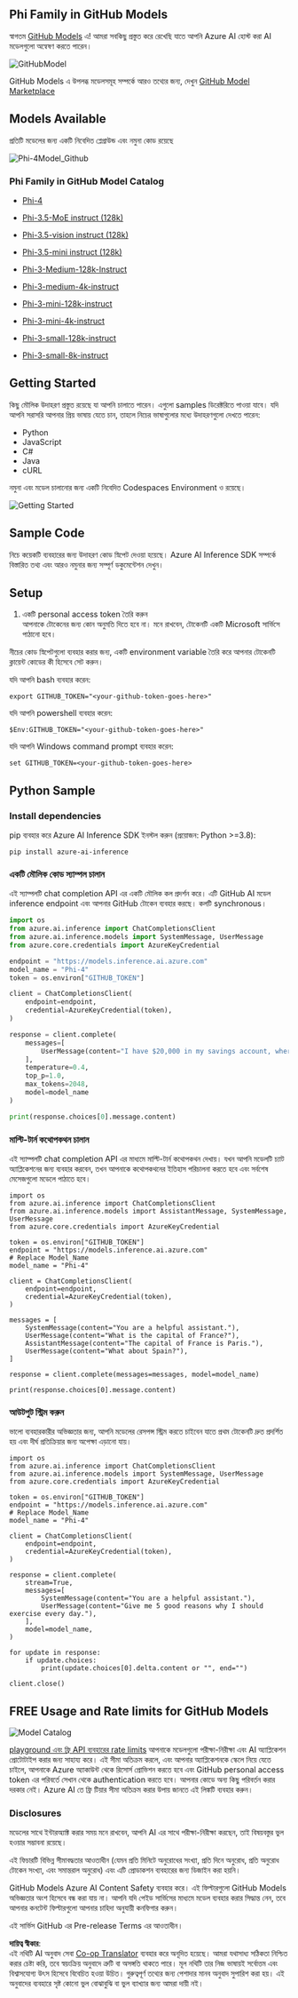 <!--
CO_OP_TRANSLATOR_METADATA:
{
  "original_hash": "fb67a08b9fc911a10ed58081fadef416",
  "translation_date": "2025-05-09T08:44:41+00:00",
  "source_file": "md/01.Introduction/02/02.GitHubModel.md",
  "language_code": "bn"
}
-->
## Phi Family in GitHub Models

স্বাগতম [GitHub Models](https://github.com/marketplace/models) এ! আমরা সবকিছু প্রস্তুত করে রেখেছি যাতে আপনি Azure AI হোস্ট করা AI মডেলগুলো অন্বেষণ করতে পারেন।

![GitHubModel](../../../../../translated_images/GitHub_ModelCatalog.4fc858ab26afe64c43f5e423ad0c5c733878bb536fdb027a5bcf1f80c41b0633.bn.png)

GitHub Models এ উপলব্ধ মডেলসমূহ সম্পর্কে আরও তথ্যের জন্য, দেখুন [GitHub Model Marketplace](https://github.com/marketplace/models)

## Models Available

প্রতিটি মডেলের জন্য একটি নিবেদিত প্লেগ্রাউন্ড এবং নমুনা কোড রয়েছে

![Phi-4Model_Github](../../../../../translated_images/GitHub_ModelPlay.998e294f6ee69c3ca174c880b32af9feec4221d0d787de899ad9bb2da3b58981.bn.png)

### Phi Family in GitHub Model Catalog

- [Phi-4](https://github.com/marketplace/models/azureml/Phi-4)

- [Phi-3.5-MoE instruct (128k)](https://github.com/marketplace/models/azureml/Phi-3-5-MoE-instruct)

- [Phi-3.5-vision instruct (128k)](https://github.com/marketplace/models/azureml/Phi-3-5-vision-instruct)

- [Phi-3.5-mini instruct (128k)](https://github.com/marketplace/models/azureml/Phi-3-5-mini-instruct)

- [Phi-3-Medium-128k-Instruct](https://github.com/marketplace/models/azureml/Phi-3-medium-128k-instruct)

- [Phi-3-medium-4k-instruct](https://github.com/marketplace/models/azureml/Phi-3-medium-4k-instruct)

- [Phi-3-mini-128k-instruct](https://github.com/marketplace/models/azureml/Phi-3-mini-128k-instruct)

- [Phi-3-mini-4k-instruct](https://github.com/marketplace/models/azureml/Phi-3-mini-4k-instruct)

- [Phi-3-small-128k-instruct](https://github.com/marketplace/models/azureml/Phi-3-small-128k-instruct)

- [Phi-3-small-8k-instruct](https://github.com/marketplace/models/azureml/Phi-3-small-8k-instruct)

## Getting Started

কিছু মৌলিক উদাহরণ প্রস্তুত রয়েছে যা আপনি চালাতে পারেন। এগুলো samples ডিরেক্টরিতে পাওয়া যাবে। যদি আপনি সরাসরি আপনার প্রিয় ভাষায় যেতে চান, তাহলে নিচের ভাষাগুলোর মধ্যে উদাহরণগুলো দেখতে পারেন:

- Python  
- JavaScript  
- C#  
- Java  
- cURL  

নমুনা এবং মডেল চালানোর জন্য একটি নিবেদিত Codespaces Environment ও রয়েছে।

![Getting Started](../../../../../translated_images/GitHub_ModelGetStarted.b4b839a081583da39bc976c2f0d8ac4603d3b8c23194b16cc9e0a1014f5611d0.bn.png)


## Sample Code

নিচে কয়েকটি ব্যবহারের জন্য উদাহরণ কোড স্নিপেট দেওয়া হয়েছে। Azure AI Inference SDK সম্পর্কে বিস্তারিত তথ্য এবং আরও নমুনার জন্য সম্পূর্ণ ডকুমেন্টেশন দেখুন।

## Setup

1. একটি personal access token তৈরি করুন  
আপনাকে টোকেনের জন্য কোন অনুমতি দিতে হবে না। মনে রাখবেন, টোকেনটি একটি Microsoft সার্ভিসে পাঠানো হবে।  

নীচের কোড স্নিপেটগুলো ব্যবহার করার জন্য, একটি environment variable তৈরি করে আপনার টোকেনটি ক্লায়েন্ট কোডের কী হিসেবে সেট করুন।

যদি আপনি bash ব্যবহার করেন:  
```
export GITHUB_TOKEN="<your-github-token-goes-here>"
```  
যদি আপনি powershell ব্যবহার করেন:  

```
$Env:GITHUB_TOKEN="<your-github-token-goes-here>"
```  

যদি আপনি Windows command prompt ব্যবহার করেন:  

```
set GITHUB_TOKEN=<your-github-token-goes-here>
```  

## Python Sample

### Install dependencies  
pip ব্যবহার করে Azure AI Inference SDK ইনস্টল করুন (প্রয়োজন: Python >=3.8):  

```
pip install azure-ai-inference
```  
### একটি মৌলিক কোড স্যাম্পল চালান

এই স্যাম্পলটি chat completion API এর একটি মৌলিক কল প্রদর্শন করে। এটি GitHub AI মডেল inference endpoint এবং আপনার GitHub টোকেন ব্যবহার করছে। কলটি synchronous।

```python
import os
from azure.ai.inference import ChatCompletionsClient
from azure.ai.inference.models import SystemMessage, UserMessage
from azure.core.credentials import AzureKeyCredential

endpoint = "https://models.inference.ai.azure.com"
model_name = "Phi-4"
token = os.environ["GITHUB_TOKEN"]

client = ChatCompletionsClient(
    endpoint=endpoint,
    credential=AzureKeyCredential(token),
)

response = client.complete(
    messages=[
        UserMessage(content="I have $20,000 in my savings account, where I receive a 4% profit per year and payments twice a year. Can you please tell me how long it will take for me to become a millionaire? Also, can you please explain the math step by step as if you were explaining it to an uneducated person?"),
    ],
    temperature=0.4,
    top_p=1.0,
    max_tokens=2048,
    model=model_name
)

print(response.choices[0].message.content)
```

### মাল্টি-টার্ন কথোপকথন চালান

এই স্যাম্পলটি chat completion API এর মাধ্যমে মাল্টি-টার্ন কথোপকথন দেখায়। যখন আপনি মডেলটি চ্যাট অ্যাপ্লিকেশনের জন্য ব্যবহার করবেন, তখন আপনাকে কথোপকথনের ইতিহাস পরিচালনা করতে হবে এবং সর্বশেষ মেসেজগুলো মডেলে পাঠাতে হবে।

```
import os
from azure.ai.inference import ChatCompletionsClient
from azure.ai.inference.models import AssistantMessage, SystemMessage, UserMessage
from azure.core.credentials import AzureKeyCredential

token = os.environ["GITHUB_TOKEN"]
endpoint = "https://models.inference.ai.azure.com"
# Replace Model_Name
model_name = "Phi-4"

client = ChatCompletionsClient(
    endpoint=endpoint,
    credential=AzureKeyCredential(token),
)

messages = [
    SystemMessage(content="You are a helpful assistant."),
    UserMessage(content="What is the capital of France?"),
    AssistantMessage(content="The capital of France is Paris."),
    UserMessage(content="What about Spain?"),
]

response = client.complete(messages=messages, model=model_name)

print(response.choices[0].message.content)
```

### আউটপুট স্ট্রিম করুন

ভালো ব্যবহারকারীর অভিজ্ঞতার জন্য, আপনি মডেলের রেসপন্স স্ট্রিম করতে চাইবেন যাতে প্রথম টোকেনটি দ্রুত প্রদর্শিত হয় এবং দীর্ঘ প্রতিক্রিয়ার জন্য অপেক্ষা এড়ানো যায়।

```
import os
from azure.ai.inference import ChatCompletionsClient
from azure.ai.inference.models import SystemMessage, UserMessage
from azure.core.credentials import AzureKeyCredential

token = os.environ["GITHUB_TOKEN"]
endpoint = "https://models.inference.ai.azure.com"
# Replace Model_Name
model_name = "Phi-4"

client = ChatCompletionsClient(
    endpoint=endpoint,
    credential=AzureKeyCredential(token),
)

response = client.complete(
    stream=True,
    messages=[
        SystemMessage(content="You are a helpful assistant."),
        UserMessage(content="Give me 5 good reasons why I should exercise every day."),
    ],
    model=model_name,
)

for update in response:
    if update.choices:
        print(update.choices[0].delta.content or "", end="")

client.close()
```

## FREE Usage and Rate limits for GitHub Models

![Model Catalog](../../../../../translated_images/GitHub_Model.0c2abb992151c5407046e2b763af51505ff709f04c0950785e0300fdc8c55a0c.bn.png)

[playground এবং ফ্রি API ব্যবহারের rate limits](https://docs.github.com/en/github-models/prototyping-with-ai-models#rate-limits) আপনাকে মডেলগুলো পরীক্ষা-নিরীক্ষা এবং AI অ্যাপ্লিকেশন প্রোটোটাইপ করার জন্য সাহায্য করে। এই সীমা অতিক্রম করলে, এবং আপনার অ্যাপ্লিকেশনকে স্কেলে নিয়ে যেতে চাইলে, আপনাকে Azure অ্যাকাউন্ট থেকে রিসোর্স প্রোভিশন করতে হবে এবং GitHub personal access token এর পরিবর্তে সেখান থেকে authentication করতে হবে। আপনার কোডে অন্য কিছু পরিবর্তন করার দরকার নেই। Azure AI তে ফ্রি টিয়ার সীমা অতিক্রম করার উপায় জানতে এই লিঙ্কটি ব্যবহার করুন।

### Disclosures

মডেলের সাথে ইন্টারঅ্যাক্ট করার সময় মনে রাখবেন, আপনি AI এর সাথে পরীক্ষা-নিরীক্ষা করছেন, তাই বিষয়বস্তুর ভুল হওয়ার সম্ভাবনা রয়েছে।

এই ফিচারটি বিভিন্ন সীমাবদ্ধতার আওতাধীন (যেমন প্রতি মিনিটে অনুরোধের সংখ্যা, প্রতি দিনে অনুরোধ, প্রতি অনুরোধ টোকেন সংখ্যা, এবং সমান্তরাল অনুরোধ) এবং এটি প্রোডাকশন ব্যবহারের জন্য ডিজাইন করা হয়নি।

GitHub Models Azure AI Content Safety ব্যবহার করে। এই ফিল্টারগুলো GitHub Models অভিজ্ঞতার অংশ হিসেবে বন্ধ করা যায় না। আপনি যদি পেইড সার্ভিসের মাধ্যমে মডেল ব্যবহার করার সিদ্ধান্ত নেন, তবে আপনার কনটেন্ট ফিল্টারগুলো আপনার চাহিদা অনুযায়ী কনফিগার করুন।

এই সার্ভিস GitHub এর Pre-release Terms এর আওতাধীন।

**দায়িত্ব স্বীকার**:  
এই নথিটি AI অনুবাদ সেবা [Co-op Translator](https://github.com/Azure/co-op-translator) ব্যবহার করে অনূদিত হয়েছে। আমরা যথাসাধ্য সঠিকতা নিশ্চিত করার চেষ্টা করি, তবে স্বয়ংক্রিয় অনুবাদে ত্রুটি বা অসঙ্গতি থাকতে পারে। মূল নথিটি তার নিজ ভাষায়ই সর্বোত্তম এবং বিশ্বাসযোগ্য উৎস হিসেবে বিবেচিত হওয়া উচিত। গুরুত্বপূর্ণ তথ্যের জন্য পেশাদার মানব অনুবাদ সুপারিশ করা হয়। এই অনুবাদের ব্যবহারে সৃষ্ট কোনো ভুল বোঝাবুঝি বা ভুল ব্যাখ্যার জন্য আমরা দায়ী নই।